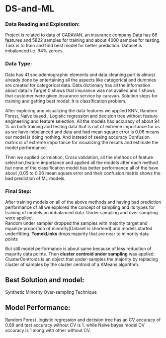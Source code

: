# DS-and-ML

### Data Reading and Exploration: 

Project is related to data of CARAVAN, an insurance company Data has 86 features and 5822 samples for training and about 4000 samples for testing. Task is to train and find best model for better prediction. Dataset is imbalanced  i.e. 94% zeroes. 
 
### Data Type: 

Data has 41 sociodemographic elements and data cleaning part is almost already done by entertaining all the aspects like categorical and dummies are created for categorical data. Data dictionary has all the information about data.In Target 0 shows that insurance was not availed and 1 shows that customer were given insurance service by caravan.  Solution steps for training and getting best model:  It is classification problem. 

After exploring and visualizing the data features we applied KNN, Random Forest, Naïve based , Logistic regression and decision tree without feature engineering and feature selection. All the models had accuracy of about 94 % on both training and testing data that is not of extreme importance for us as we have imbalanced and data and had mean square error is 0.06 means our model is doing nothing. And instead of seeing accuracy Confusion matrix is of extreme importance for visualizing the results and estimate the model performance. 

Then we applied correlation, Cross validation, all the methods of feature selection,feature importance and applied all the models after each method but none of the classification model has better performance all of the have about ,0.05 to 0.06 mean square error and their confusion matrix shows the bad prediction of ML models. 

### Final Step: 

After training models on all of the above methods and having bad prediction performance of all we explored the concept of sampling and its types for training of models on imbalanced data. Under sampling and over sampling were applied.  
Random under sampler dropped the samples with majority target and equalize proportion of minority(Dataset is shortend) and models started underfitting. <b>TomekLinks</b> drops majority that are near to minority data points 

But still model performance is about same because of less reduction of majority data points. 
Then <b>cluster centroid under sampling</b> was applied: ClusterCentroids is an object that under-samples the majority by replacing cluster of samples by the cluster centroid of a KMeans algorithm.

## Best Solution and model: 

Synthetic Minority Over-sampling Technique 

## Model Performance: 
Random Forest ,logistic regression and decision tree has an CV accuracy of 0.89 and test accuracy without CV is 1. while Naïve bayes model CV accuracy is 1 along with other without CV.  
